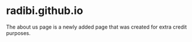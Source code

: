 # radibi.github.io

The about us page is a newly added page that was created for extra credit purposes. 
